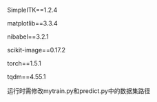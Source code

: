 SimpleITK==1.2.4

matplotlib==3.3.4

nibabel==3.2.1

scikit-image==0.17.2

torch==1.5.1

tqdm==4.55.1

运行时需修改mytrain.py和predict.py中的数据集路径
